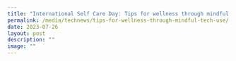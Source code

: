 ```yaml
---
title: "International Self Care Day: Tips for wellness through mindful tech use"
permalink: /media/technews/tips-for-wellness-through-mindful-tech-use/
date: 2023-07-26
layout: post
description: ""
image: ""
---
```

